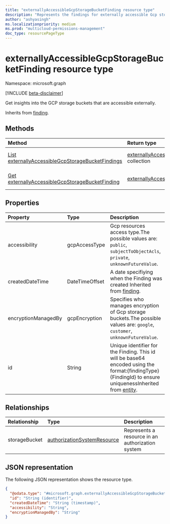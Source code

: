```yaml
---
title: "externallyAccessibleGcpStorageBucketFinding resource type"
description: "Represents the findings for externally accessible Gcp storage buckets."
author: "ashyasingh"
ms.localizationpriority: medium
ms.prod: "multicloud-permissions-management"
doc_type: resourcePageType
---
```


# externallyAccessibleGcpStorageBucketFinding resource type

Namespace: microsoft.graph

[!INCLUDE [beta-disclaimer](../../includes/beta-disclaimer.md)]

Get insights into the GCP storage buckets that are accessible externally. 

Inherits from [finding](../resources/finding.md).

## Methods
|Method|Return type|Description|
|:---|:---|:---|
|[List externallyAccessibleGcpStorageBucketFindings](../api/externallyaccessiblegcpstoragebucketfinding-list.md)|[externallyAccessibleGcpStorageBucketFinding](../resources/externallyaccessiblegcpstoragebucketfinding.md) collection|Get a list of the [externallyAccessibleGcpStorageBucketFinding](../resources/externallyaccessiblegcpstoragebucketfinding.md) objects and their properties.|
|[Get externallyAccessibleGcpStorageBucketFinding](../api/externallyaccessiblegcpstoragebucketfinding-get.md)|[externallyAccessibleGcpStorageBucketFinding](../resources/externallyaccessiblegcpstoragebucketfinding.md)|Read the properties and relationships of an [externallyAccessibleGcpStorageBucketFinding](../resources/externallyaccessiblegcpstoragebucketfinding.md) object.|


## Properties
|Property|Type|Description|
|:---|:---|:---|
|accessibility|gcpAccessType|Gcp resources access type.The possible values are: `public`, `subjectToObjectAcls`, `private`, `unknownFutureValue`.|
|createdDateTime|DateTimeOffset|A date specifiying when the Finding was created Inherited from [finding](../resources/finding.md).|
|encryptionManagedBy|gcpEncryption|Specifies who manages encryption of Gcp storage buckets.The possible values are: `google`, `customer`, `unknownFutureValue`.|
|id|String|Unique identifier for the Finding. This id will be base64 encoded using the format:{findingType}{FindingId} to ensure uniquenessInherited from [entity](../resources/entity.md).|

## Relationships
|Relationship|Type|Description|
|:---|:---|:---|
|storageBucket|[authorizationSystemResource](../resources/authorizationsystemresource.md)|Represents a resource in an authorization system|

## JSON representation
The following JSON representation shows the resource type.
<!-- {
  "blockType": "resource",
  "keyProperty": "id",
  "@odata.type": "microsoft.graph.externallyAccessibleGcpStorageBucketFinding",
  "baseType": "microsoft.graph.finding",
  "openType": false
}
-->
``` json
{
  "@odata.type": "#microsoft.graph.externallyAccessibleGcpStorageBucketFinding",
  "id": "String (identifier)",
  "createdDateTime": "String (timestamp)",
  "accessibility": "String",
  "encryptionManagedBy": "String"
}
```

